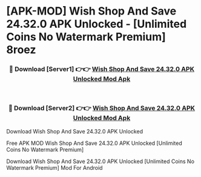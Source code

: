# [APK-MOD] Wish  Shop And Save 24.32.0 APK Unlocked - [Unlimited Coins No Watermark Premium] 8roez



<div align="center">
<h3>🔴 Download [Server1] 👉👉 <a href="https://momento.my/?title=Wish__Shop_And_Save_24.32.0_APK_Unlocked">Wish  Shop And Save 24.32.0 APK Unlocked Mod Apk</a></h3><br>

<h3>🔴 Download [Server2] 👉👉 <a href="https://momento.my/?title=Wish__Shop_And_Save_24.32.0_APK_Unlocked">Wish  Shop And Save 24.32.0 APK Unlocked Mod Apk</a></h3>
</div>



Download Wish  Shop And Save 24.32.0 APK Unlocked 

Free APK MOD Wish  Shop And Save 24.32.0 APK Unlocked [Unlimited Coins No Watermark Premium]

Download Wish  Shop And Save 24.32.0 APK Unlocked [Unlimited Coins No Watermark Premium] Mod For Android
